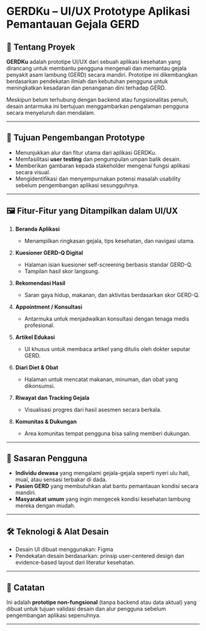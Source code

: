 # GERDKu – UI/UX Prototype Aplikasi Pemantauan Gejala GERD

## 🧩 Tentang Proyek

**GERDKu** adalah prototipe UI/UX dari sebuah aplikasi kesehatan yang dirancang untuk membantu pengguna mengenali dan memantau gejala penyakit asam lambung (GERD) secara mandiri. Prototipe ini dikembangkan berdasarkan pendekatan ilmiah dan kebutuhan pengguna untuk meningkatkan kesadaran dan penanganan dini terhadap GERD.

Meskipun belum terhubung dengan backend atau fungsionalitas penuh, desain antarmuka ini bertujuan menggambarkan pengalaman pengguna secara menyeluruh dan mendalam.

---

## 🎯 Tujuan Pengembangan Prototype

- Menunjukkan alur dan fitur utama dari aplikasi GERDKu.
- Memfasilitasi **user testing** dan pengumpulan umpan balik desain.
- Memberikan gambaran kepada stakeholder mengenai fungsi aplikasi secara visual.
- Mengidentifikasi dan menyempurnakan potensi masalah usability sebelum pengembangan aplikasi sesungguhnya.

---

## 🖼️ Fitur-Fitur yang Ditampilkan dalam UI/UX

1. **Beranda Aplikasi**
   - Menampilkan ringkasan gejala, tips kesehatan, dan navigasi utama.

2. **Kuesioner GERD-Q Digital**
   - Halaman isian kuesioner self-screening berbasis standar GERD-Q.
   - Tampilan hasil skor langsung.

3. **Rekomendasi Hasil**
   - Saran gaya hidup, makanan, dan aktivitas berdasarkan skor GERD-Q.

4. **Appointment / Konsultasi**
   - Antarmuka untuk menjadwalkan konsultasi dengan tenaga medis profesional.

5. **Artikel Edukasi**
   - UI khusus untuk membaca artikel yang ditulis oleh dokter seputar GERD.

6. **Diari Diet & Obat**
   - Halaman untuk mencatat makanan, minuman, dan obat yang dikonsumsi.

7. **Riwayat dan Tracking Gejala**
   - Visualisasi progres dari hasil asesmen secara berkala.

8. **Komunitas & Dukungan**
   - Area komunitas tempat pengguna bisa saling memberi dukungan.

---

## 👥 Sasaran Pengguna

- **Individu dewasa** yang mengalami gejala-gejala seperti nyeri ulu hati, mual, atau sensasi terbakar di dada.
- **Pasien GERD** yang membutuhkan alat bantu pemantauan kondisi secara mandiri.
- **Masyarakat umum** yang ingin mengecek kondisi kesehatan lambung mereka dengan mudah.

---

## 🛠️ Teknologi & Alat Desain

- Desain UI dibuat menggunakan: Figma
- Pendekatan desain berdasarkan: prinsip user-centered design dan evidence-based layout dari literatur kesehatan.

---

## 📄 Catatan

Ini adalah **prototipe non-fungsional** (tanpa backend atau data aktual) yang dibuat untuk tujuan validasi desain dan alur pengguna sebelum pengembangan aplikasi sepenuhnya.

---


